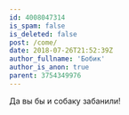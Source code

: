 ```yaml
---
id: 4008047314
is_spam: false
is_deleted: false
post: /come/
date: 2018-07-26T21:52:39Z
author_fullname: 'Бобик'
author_is_anon: true
parent: 3754349976
---
```


<p>Да вы бы и собаку забанили!</p>
